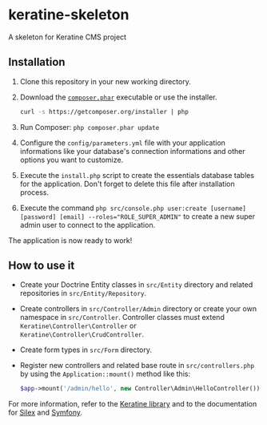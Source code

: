 keratine-skeleton
=================

A skeleton for Keratine CMS project

## Installation

1. Clone this repository in your new working directory.

2. Download the [`composer.phar`](https://getcomposer.org/composer.phar) executable or use the installer.

    ``` sh
    curl -s https://getcomposer.org/installer | php
    ```

3. Run Composer: `php composer.phar update`

4. Configure the `config/parameters.yml` file with your application informations like your database's connection informations and other options you want to customize.

5. Execute the `install.php` script to create the essentials database tables for the application. Don't forget to delete this file after installation process.

6. Execute the command `php src/console.php user:create [username] [password] [email] --roles="ROLE_SUPER_ADMIN"` to create a new super admin user to connect to the application.

The application is now ready to work!


## How to use it

- Create your Doctrine Entity classes in `src/Entity` directory and related repositories in `src/Entity/Repository`.

- Create controllers in `src/Controller/Admin` directory or create your own namespace in `src/Controller`. Controller classes must extend `Keratine\Controller\Controller` or `Keratine\Controller\CrudController`.

- Create form types in `src/Form` directory.

- Register new controllers and related base route in `src/controllers.php` by using the `Application::mount()` method like this:

    ```php
    $app->mount('/admin/hello', new Controller\Admin\HelloController());
    ```

For more information, refer to the [Keratine library](https://github.com/Cellules/keratine) and to the documentation for [Silex](http://silex.sensiolabs.org/) and [Symfony](http://symfony.com/).